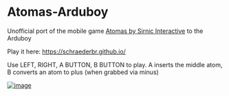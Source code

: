 # Atomas-Arduboy
Unofficial port of the mobile game [Atomas by Sirnic Interactive](http://sirnic.com/atomas/) to the Arduboy

Play it here: https://schraederbr.github.io/

Use LEFT, RIGHT, A BUTTON, B BUTTON to play. A inserts the middle atom, B converts an atom to plus (when grabbed via minus)

[![image](https://github.com/schraederbr/Atomas-Arduboy/assets/53031474/dbb52885-5b5a-4673-90f6-571077d7930e)](https://schraederbr.github.io/)


